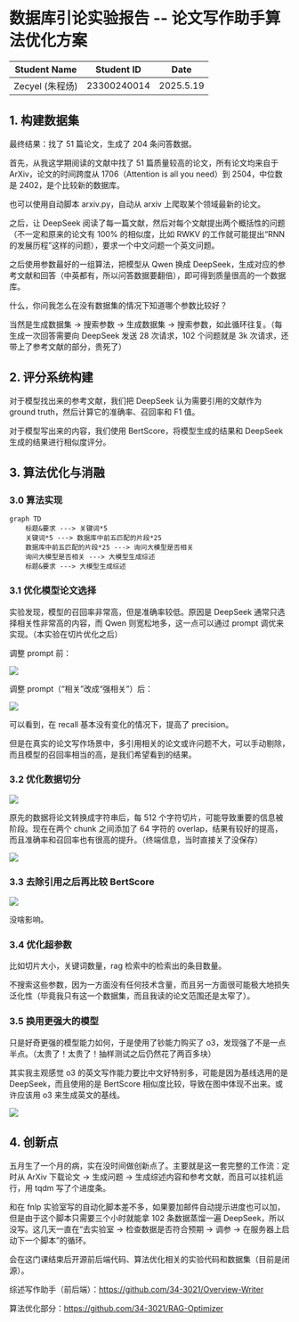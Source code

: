 # 数据库引论实验报告 -- 论文写作助手算法优化方案



| Student Name    | Student ID  | Date     |
| --------------- | ----------- | -------- |
| Zecyel (朱程炀) | 23300240014 | 2025.5.19 |



## 1. 构建数据集

最终结果：找了 51 篇论文，生成了 204 条问答数据。

首先，从我这学期阅读的文献中找了 51 篇质量较高的论文，所有论文均来自于 ArXiv，论文的时间跨度从 1706（Attention is all you need）到 2504，中位数是 2402，是个比较新的数据库。

也可以使用自动脚本 arxiv.py，自动从 arxiv 上爬取某个领域最新的论文。

之后，让 DeepSeek 阅读了每一篇文献，然后对每个文献提出两个概括性的问题（不一定和原来的论文有 100% 的相似度，比如 RWKV 的工作就可能提出“RNN 的发展历程”这样的问题），要求一个中文问题一个英文问题。

之后使用参数最好的一组算法，把模型从 Qwen 换成 DeepSeek，生成对应的参考文献和回答（中英都有，所以问答数据要翻倍），即可得到质量很高的一个数据库。

什么，你问我怎么在没有数据集的情况下知道哪个参数比较好？

当然是生成数据集 -> 搜索参数 -> 生成数据集 -> 搜索参数，如此循环往复。（每生成一次回答需要向 DeepSeek 发送 28 次请求，102 个问题就是 3k 次请求，还带上了参考文献的部分，贵死了）

## 2. 评分系统构建

对于模型找出来的参考文献，我们把 DeepSeek 认为需要引用的文献作为 ground truth，然后计算它的准确率、召回率和 F1 值。

对于模型写出来的内容，我们使用 BertScore，将模型生成的结果和 DeepSeek 生成的结果进行相似度评分。

## 3. 算法优化与消融

### 3.0 算法实现

```mermaid
graph TD
	标题&要求 ---> 关键词*5
	关键词*5 ---> 数据库中前五匹配的片段*25
	数据库中前五匹配的片段*25 ---> 询问大模型是否相关
	询问大模型是否相关 ---> 大模型生成综述
	标题&要求 ---> 大模型生成综述
```

### 3.1 优化模型论文选择

实验发现，模型的召回率非常高，但是准确率较低。原因是 DeepSeek 通常只选择相关性非常高的内容，而 Qwen 则宽松地多，这一点可以通过 prompt 调优来实现。（本实验在切片优化之后）

调整 prompt 前：

![](recall_prec.png)

调整 prompt（“相关”改成“强相关”）后：

![](recall_prec_1.png)

可以看到，在 recall 基本没有变化的情况下，提高了 precision。

但是在真实的论文写作场景中，多引用相关的论文或许问题不大，可以手动剔除，而且模型的召回率相当的高，是我们希望看到的结果。

### 3.2 优化数据切分

![](zh_en_before_slice.png)

原先的数据将论文转换成字符串后，每 512 个字符切片，可能导致重要的信息被阶段。现在在两个 chunk 之间添加了 64 字符的 overlap，结果有较好的提高，而且准确率和召回率也有很高的提升。（终端信息，当时直接关了没保存）

![](zh_en.png)

### 3.3 去除引用之后再比较 BertScore

![](zh_en_rm_ref.png)

没啥影响。

### 3.4 优化超参数

比如切片大小，关键词数量，rag 检索中的检索出的条目数量。

不搜索这些参数，因为一方面没有任何技术含量，而且另一方面很可能极大地损失泛化性（毕竟我只有这一个数据集，而且我读的论文范围还是太窄了）。

### 3.5 换用更强大的模型

只是好奇更强的模型能力如何，于是使用了钞能力购买了 o3，发现强了不是一点半点。（太贵了！太贵了！抽样测试之后仍然花了两百多块）

其实我主观感觉 o3 的英文写作能力要比中文好特别多，可能是因为基线选用的是 DeepSeek，而且使用的是 BertScore 相似度比较，导致在图中体现不出来。或许应该用 o3 来生成英文的基线。

![](zh_en_o3.png)

## 4. 创新点

五月生了一个月的病，实在没时间做创新点了。主要就是这一套完整的工作流：定时从 ArXiv 下载论文 -> 生成问题 -> 生成综述内容和参考文献，而且可以挂机运行，用 tqdm 写了个进度条。

和在 fnlp 实验室写的自动化脚本差不多，如果要加邮件自动提示进度也可以加，但是由于这个脚本只需要三个小时就能拿 102 条数据蒸馏一遍 DeepSeek，所以没写。这几天一直在“去实验室 -> 检查数据是否符合预期 -> 调参 -> 在服务器上启动下一个脚本”的循环。

会在这门课结束后开源前后端代码、算法优化相关的实验代码和数据集（目前是闭源）。

综述写作助手（前后端）：https://github.com/34-3021/Overview-Writer

算法优化部分：https://github.com/34-3021/RAG-Optimizer
